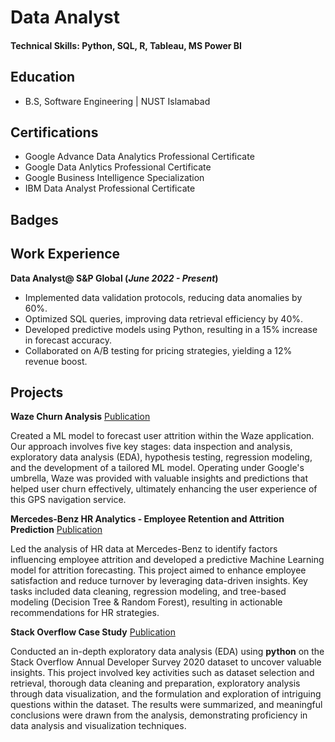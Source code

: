 # Data Analyst

#### Technical Skills: Python, SQL, R, Tableau, MS Power BI

## Education 			        		
- B.S, Software Engineering | NUST Islamabad

## Certifications		        		
- Google Advance Data Analytics Professional Certificate
- Google Data Anlytics Professional Certificate
- Google Business Intelligence Specialization
- IBM Data Analyst Professional Certificate

## Badges
<div data-iframe-width="150" data-iframe-height="270" data-share-badge-id="e4ec2d0e-8428-484a-85f9-0d251bc19910" data-share-badge-host="https://www.credly.com"></div><script type="text/javascript" async src="//cdn.credly.com/assets/utilities/embed.js"></script>

## Work Experience
**Data Analyst@ S&P Global (_June 2022 - Present_)**
- Implemented data validation protocols, reducing data anomalies by 60%.
- Optimized SQL queries, improving data retrieval efficiency by 40%.
- Developed predictive models using Python, resulting in a 15% increase in forecast accuracy.
- Collaborated on A/B testing for pricing strategies, yielding a 12% revenue boost.

## Projects
**Waze Churn Analysis**
[Publication](https://nbviewer.org/github/WickyTheAnalyst/waze-churn-analysis/blob/main/waze-churn-analysis-stage5.ipynb)

Created a ML model to forecast user attrition within the Waze application. Our approach involves five key stages: data inspection and analysis, exploratory data analysis (EDA), hypothesis testing, regression modeling, and the development of a tailored ML model. Operating under Google's umbrella, Waze was provided with valuable insights and predictions that helped user churn effectively, ultimately enhancing the user experience of this GPS navigation service.

**Mercedes-Benz HR Analytics - Employee Retention and Attrition Prediction**
[Publication](https://nbviewer.org/github/WickyTheAnalyst/mercedes-benz-hr-analyticss/blob/main/mercedes-benz-hr-analytics.ipynb)

Led the analysis of HR data at Mercedes-Benz to identify factors influencing employee attrition and developed a predictive Machine Learning model for attrition forecasting. This project aimed to enhance employee satisfaction and reduce turnover by leveraging data-driven insights. Key tasks included data cleaning, regression modeling, and tree-based modeling (Decision Tree & Random Forest), resulting in actionable recommendations for HR strategies.

**Stack Overflow Case Study**
[Publication](https://nbviewer.org/github/WickyTheAnalyst/python-eda-stack-overflow-survey/blob/main/eda-stack-overflow-version2.ipynb)

Conducted an in-depth exploratory data analysis (EDA) using **python** on the Stack Overflow Annual Developer Survey 2020 dataset to uncover valuable insights. This project involved key activities such as dataset selection and retrieval, thorough data cleaning and preparation, exploratory analysis through data visualization, and the formulation and exploration of intriguing questions within the dataset. The results were summarized, and meaningful conclusions were drawn from the analysis, demonstrating proficiency in data analysis and visualization techniques.
